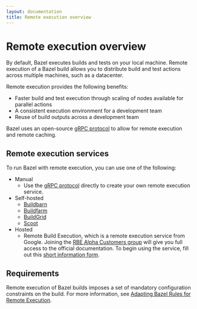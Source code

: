 ```yaml
---
layout: documentation
title: Remote execution overview
---
```


# Remote execution overview

By default, Bazel executes builds and tests on your local machine. Remote
execution of a Bazel build allows you to distribute build and test actions
across multiple machines, such as a datacenter.

Remote execution provides the following benefits:

*  Faster build and test execution through scaling of nodes available
   for parallel actions
*  A consistent execution environment for a development team
*  Reuse of build outputs across a development team

Bazel uses an open-source
[gRPC protocol](https://github.com/bazelbuild/remote-apis)
to allow for remote execution and remote caching.

## Remote execution services

To run Bazel with remote execution, you can use one of the following:

<!-- to-do: When we have a public post to link to, include: *  Use [Cloud Build for Bazel](), which is a remote execution service from Google -->

*  Manual
    *   Use the
        [gRPC protocol](https://github.com/bazelbuild/remote-apis)
        directly to create your own remote execution service.
*   Self-hosted
    *   [Buildbarn](https://github.com/buildbarn)
    *   [Buildfarm](https://github.com/bazelbuild/bazel-buildfarm)
    *   [BuildGrid](https://gitlab.com/BuildGrid/buildgrid)
    *   [Scoot](https://github.com/twitter/scoot)
*   Hosted
    *   Remote Build Execution, which is a remote execution service from Google.
        Joining the
        [RBE Alpha Customers group](https://groups.google.com/forum/#!forum/rbe-alpha-customers)
        will give you full access to the official documentation.
        To begin using the service, fill out this
        [short information form](https://docs.google.com/forms/d/e/1FAIpQLScBai-iQ2tn7RcGcsz3Twjr4yDOeHowrb6-3v5qlgS69GcxbA/viewform).

## Requirements

Remote execution of Bazel builds imposes a set of mandatory configuration
constraints on the build. For more information, see
[Adapting Bazel Rules for Remote Execution](remote-execution-rules.html).

